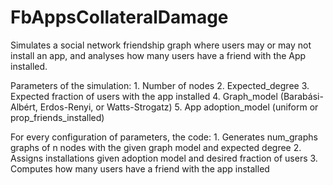 # FbAppsCollateralDamage

Simulates a social network friendship graph where users may or may not install an app, and analyses how many users have a friend with the App installed.

Parameters of the simulation:
	1. Number of nodes
	2. Expected_degree
    	3. Expected fraction of users with the app installed
	4. Graph_model (Barabási-Albért, Erdos-Renyi, or Watts-Strogatz)
	5. App adoption_model (uniform or prop_friends_installed)

For every configuration of parameters, the code: 
        1. Generates num_graphs graphs of n nodes with the given graph model and expected degree
        2. Assigns installations given adoption model and desired fraction of users
        3. Computes how many users have a friend with the app installed

